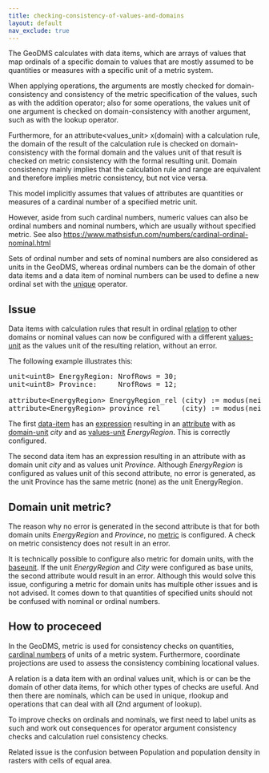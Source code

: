 ```yaml
---
title: checking-consistency-of-values-and-domains
layout: default
nav_exclude: true
---
```

The GeoDMS calculates with data items, which are arrays of values that map ordinals of a specific domain to values that are mostly assumed to be quantities or measures with a specific unit of a metric system.

When applying operations, the arguments are mostly checked for domain-consistency and consistency of the metric specification of the values, such as with the addition operator; also for some operations, the values unit of one argument is checked on domain-consistency with another argument, such as with the lookup operator.

Furthermore, for an attribute<values_unit> x(domain) with a calculation rule, the domain of the result of the calculation rule is checked on domain-consistency with the formal domain and the values unit of that result is checked on metric consistency with the formal resulting unit.
Domain consistency mainly implies that the calculation rule and range are equivalent and therefore implies metric consistency, but not vice versa.

This model implicitly assumes that values of attributes are quantities or measures of a cardinal number of a specified metric unit.

However, aside from such cardinal numbers, numeric values can also be ordinal numbers and nominal numbers, which are usually without specified metric. See also <https://www.mathsisfun.com/numbers/cardinal-ordinal-nominal.html>

Sets of ordinal number and sets of nominal numbers are also considered as units in the GeoDMS, whereas ordinal numbers can be the domain of other data items and a data item of nominal numbers can be used to define a new ordinal set with the [unique](unique) operator.

## Issue

Data items with calculation rules that result in ordinal [relation](relation) to other domains or nominal values can now be configured with a different [values-unit](values-unit) as the values unit of the resulting relation, without an error.

The following example illustrates this:

<pre>
unit&lt;uint8&gt; EnergyRegion: NrofRows = 30;
unit&lt;uint8&gt; Province:     NrofRows = 12;

attribute&lt;EnergyRegion&gt; EnergyRegion_rel (city) := modus(neighboorhoud/EnergyRegion_rel, neighboorhoud/city_rel);
attribute&lt;EnergyRegion&gt; province_rel     (city) := modus(neighboorhoud/province_rel, neighboorhoud/city_rel);
</pre>

The first [data-item](data-item) has an [expression](expression) resulting in an [attribute](attribute) with as [domain-unit](domain-unit) *city* and as [values-unit](values-unit) *EnergyRegion*. This is correctly configured.

The second data item has an expression resulting in an attribute with as domain unit *city* and as values unit *Province*. Although *EnergyRegion* is configured as values unit of this second attribute, no error is generated, as the unit Province has the same metric (none) as the unit EnergyRegion.

## Domain unit metric?

The reason why no error is generated in the second attribute is that for both domain units *EnergyRegion* and *Province*, no [metric](metric) is configured. A check on metric  consistency does not result in an error.

It is technically possible to configure also metric for domain units, with the [baseunit](baseunit). If the unit  *EnergyRegion* and *City* were configured as base units, the second attribute  would result in an error. 
Although this would solve this issue, configuring a metric for domain units has multiple other issues and is not advised. It comes down to that quantities of specified units should not be confused with nominal or ordinal numbers.

## How to proceceed

In the GeoDMS, metric is used for consistency checks on quantities, [cardinal numbers](https://www.mathsisfun.com/numbers/cardinal-ordinal-nominal.html) of units of a metric system. Furthermore, coordinate projections are used to assess the consistency combining locational values.

A relation is a data item with an ordinal values unit, which is or can be the domain of other data items, for which other types of checks are useful. And then there are nominals, which can be used in unique, rlookup and operations that can deal with all (2nd argument of lookup).

To improve checks on ordinals and nominals, we first need to label units as such and work out consequences for operator argument consistency checks and calculation ruel consistency checks.

Related issue is the confusion between Population and population density in rasters with cells of equal area.
